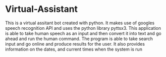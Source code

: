 # Virtual-Assistant
This is a virtual assitant bot created with python. It makes use of googles speech recognition API and uses the python library pyttsx3. This application is able to take human speech as an input and then convert it into text and go ahead and run the human command. The program is able to take search input and go online and produce results for the user. It also provides information on the dates, and current times when the system is run 
